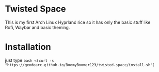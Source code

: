 # Twisted Space
This is my first Arch Linux Hyprland rice so it has only the basic stuff like Rofi, Waybar and basic theming.

# Installation
just type
`bash <(curl -s "https://geodearc.github.io/BoomyBoomer123/twisted-space/install.sh")`

